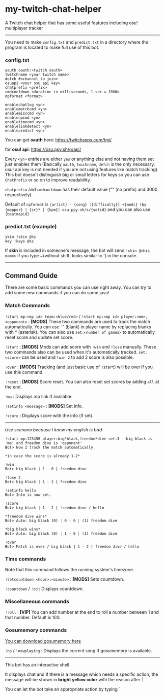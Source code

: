 # my-twitch-chat-helper
A Twitch chat helper that has some useful features including osu! multiplayer tracker

---

You need to make `config.txt` and `predict.txt` in a directory where the program is located to make full use of this bot.

### config.txt
```
oauth oauth:<twitch oauth>
twitchname <your twitch name>
defch #<channel to join>
osuapi <your osu api key>
chatprefix <prefix>
cmdcooldown <duration in milliseconds, 1 sec = 1000>
npformat <format>

enablechatlog <yn>
enablematchcmd <yn>
enablemisccmd <yn>
enablenpcmd <yn>
enabletimecmd <yn>
enablelinkdetect <yn>
enablepredict <yn>
```

You can get **oauth** here: https://twitchapps.com/tmi/

for **osu! api**: https://osu.ppy.sh/p/api/

Every `<yn>` entries are either `yes` or anything else and not having them set just enables them (Basically `oauth`, `twichname`, `defch` is the only necessary. osu! api key is not needed if you are not using features like match tracking).
This bot doesn't distinguish big or small letters for keys so you can use `ChatPrefix` or so on to improve readability.

`chatprefix` and `cmdcooldown` has their default value ("" (no prefix) and 3000 respectively).

Default of `npformat` is `{artist} - {song} [{difficulty}] +{mods} (by {mapper} | {sr}* | {bpm}) osu.ppy.sh/s/{setid}` and you can also use `{beatmapid}`

### predict.txt (example)
```
skin !skin @%s
key !keys @%s
```

If **skin** is included in someone's message, the bot will send `!skin @<his name>` if you type ~(without shift, looks similar to ') in the console.

---

## Command Guide

There are some basic commands you can use right away. You can try to add some new commands if you can do some java!

### Match Commands

`!start mp:<mp id> team:<blue/red>` / `!start mp:<mp id> player:<me>,<opponent>` :
**[MODS]** These two commands are used to track the match automatically. You can use ' ' (blank) in player name by replacing blanks with * (asterisk). You can also use `set:<number of games>` to automatically reset score and update set score.

`!start` :
**[MODS]** Mods can add score with `!win` and `!lose` manually. These two commands also can be used when it's automatically tracked. `set:<score>` can be used and `!win 2` to add 2 score is also possible.

`!over` :
**[MODS]** Tracking (and just basic use of `!start`) will be over if you use this command.

`!reset` :
**[MODS]** Score reset. You can also reset set scores by adding `all` at the end.

`!mp` :
Displays mp link if available.

`!setinfo <message>` :
**[MODS]** Set info. 

`!score` :
Displays score with the info (if set).

---

_Use scenario because I know my english is bad_

```
!start mp:123456 player:big*black,freedom*dive set:3 - big black is 'me' and freedom dive is 'opponent'
Bot> Now I track the match automatically.

*in case the score is already 1-2*

!win
Bot> big black | 1 - 0 | freedom dive

!lose 2
Bot> big black | 1 - 2 | freedom dive

!setinfo hello
Bot> Info is now set.

!score
Bot> big black | 1 - 2 | freedom dive / hello

*freedom dive wins*
Bot> Auto: big black (0) | 0 - 0 | (1) freedom dive

*big black wins*
Bot> Auto: big black (0) | 1 - 0 | (1) freedom dive

!over
Bot> Match is over / big black | 1 - 2 | freedom dive / hello
```

### Time commands

Note that this command follows the running system's timezone.

`!setcountdown <hour>:<minute>` :
**[MODS]** Sets countdown.

`!countdown` / `!cd` :
Displays countdown.

### Miscellaneous commands

`!roll` :
**[VIP]** You can add number at the end to roll a number between 1 and that number. Default is 100.

### Gosumemory commands

[You can download gosumemory here](https://github.com/l3lackshark/gosumemory)

`!np` / `!nowplaying` :
Displays the current song if gosumemory is available.

---

This bot has an interactive shell.



It displays chat and if there is a message which needs a specific action, the message will be shown in **bright yellow color** with the reason after |

You can let the bot take an appropriate action by typing `
